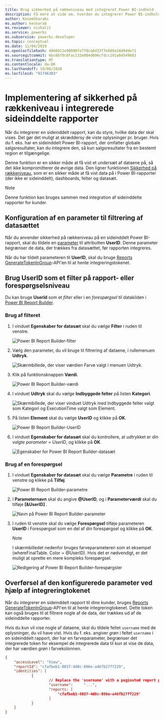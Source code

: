 ```yaml
---
title: Brug sikkerhed på rækkeniveau med integreret Power BI-indhold
description: Få mere at vide om, hvordan du integrerer Power BI-indhold i din app.
author: KesemSharabi
ms.author: kesharab
ms.reviewer: nishalit
ms.service: powerbi
ms.subservice: powerbi-developer
ms.topic: conceptual
ms.date: 11/04/2019
ms.openlocfilehash: 4066911e90090fe770ca0d33f7e0d9a18d9dde71
ms.sourcegitcommit: 6bc66f9c0fac132e004d096cfdcc191a04549683
ms.translationtype: HT
ms.contentlocale: da-DK
ms.lasthandoff: 10/06/2020
ms.locfileid: "91746303"
---
```

# <a name="implementing-row-level-security-in-embedded-paginated-reports"></a>Implementering af sikkerhed på rækkeniveau i integrerede sideinddelte rapporter

Når du integrerer en sideinddelt rapport, kan du styre, hvilke data der skal vises. Det gør det muligt at skræddersy de viste oplysninger pr. bruger. Hvis du f. eks. har en sideinddelt Power BI-rapport, der omfatter globale salgsresultater, kan du integrere den, så kun salgsresultater fra en bestemt region er tilgængelige.

Denne funktion er en sikker måde at få vist et undersæt af dataene på, så det ikke kompromitterer de øvrige data. Den ligner funktionen [Sikkerhed på rækkeniveau](embedded-row-level-security.md), som er en sikker måde at få vist data på i Power BI-rapporter (der ikke er sideinddelt), dashboards, felter og datasæt.  

> [!NOTE]
> Denne funktion kan bruges sammen med integration af sideinddelte rapporter for kunder.

## <a name="configuring-a-parameter-to-filter-the-dataset"></a>Konfiguration af en parameter til filtrering af datasættet

Når du anvender sikkerhed på rækkeniveau på en sideinddelt Power BI-rapport, skal du tildele en [parameter](../../paginated-reports/report-builder-parameters.md) til attributten **UserID**. Denne parameter begrænser de data, der trækkes fra datasættet, før rapporten integreres.

Når du har tildelt parameteren til **UserID**, skal du bruge [Reports GenerateTokenInGroup](/rest/api/power-bi/embedtoken/reports_generatetokeningroup)-API'en til at hente integreringstokenet.

## <a name="use-userid-as-a-filter-at-report-or-query-level"></a>Brug UserID som et filter på rapport- eller forespørgselsniveau

Du kan bruge **UserId** som et *filter* eller i en *forespørgsel* til datakilden i [Power BI Report Builder](../../paginated-reports/report-builder-power-bi.md).

### <a name="using-the-filter"></a>Brug af filteret

1. I vinduet **Egenskaber for datasæt** skal du vælge **Filter** i ruden til venstre.

    ![Power BI Report Builder-filter](media/paginated-reports-row-level-security/filter.png)

2. Vælg den parameter, du vil bruge til filtrering af dataene, i rullemenuen **Udtryk**.

     ![Skærmbillede, der viser værdien Farve valgt i menuen Udtryk.](media/paginated-reports-row-level-security/expression.png)

3. Klik på funktionsknappen **Værdi**. 

    ![Power BI Report Builder-værdi](media/paginated-reports-row-level-security/function.png)

4. I vinduet **Udtryk** skal du vælge **Indbyggede felter** på listen **Kategori**.

    ![Skærmbillede, der viser vinduet Udtryk med Indbyggede felter valgt som Kategori og ExecutionTime valgt som Element.](media/paginated-reports-row-level-security/built-in-fields.png)

5. På listen **Element** skal du vælge **UserID** og klikke på **OK**.

    ![Power BI Report Builder-UserID](media/paginated-reports-row-level-security/userid.png)

6. I vinduet **Egenskaber for datasæt** skal du kontrollere, at udtrykket er *din valgte parameter = UserID*, og klikke på **OK**.

    ![Egenskaber for Power BI Report Builder-datasæt](media/paginated-reports-row-level-security/verify.png)

### <a name="using-a-query"></a>Brug af en forespørgsel

1. I vinduet **Egenskaber for datasæt** skal du vælge **Parametre** i ruden til venstre og klikke på **Tilføj**.

    ![Power BI Report Builder-parametre](media/paginated-reports-row-level-security/parameters.png)

2. I **Parameternavn** skal du angive **\@UserID**, og i **Parameterværdi** skal du tilføje **[&UserID]** .

    ![Navn på Power BI Report Builder-parameter](media/paginated-reports-row-level-security/parameter-name.png) 

3. I ruden til venstre skal du vælge **Forespørgsel** tilføje parameteren **UserID** i Forespørgsel som en del af din forespørgsel og klikke på **OK**.
    > [!NOTE]
    > I skærmbilledet nedenfor bruges farveparameteren som et eksempel (whereFinalTable. Color = @UserID). Hvis det er nødvendigt, er det muligt at oprette en mere kompleks forespørgsel.

    ![Redigering af Power BI Report Builder-forespørgsler](media/paginated-reports-row-level-security/query-edit.png)

## <a name="passing-the-configured-parameter-using-the-embed-token"></a>Overførsel af den konfigurerede parameter ved hjælp af integreringtokenet

Når du integrerer en sideinddelt rapport til dine kunder, bruges [Reports GenerateTokenInGroup](/rest/api/power-bi/embedtoken/reports_generatetokeningroup)-API'en til at hente integreringtokenet. Dette token kan også bruges til at filtrere nogle af de data, der trækkes ud af de sideinddelte rapporter.

Hvis du kun vil vise nogle af dataene, skal du tildele feltet `username` med de oplysninger, du vil have vist. Hvis du f. eks. angiver *grøn* i feltet `username` i en sideinddelt rapport, der har en farveparameter, begrænser det integrerede token for eksempel de integrerede data til kun at vise de data, der har værdien *grøn* i farvekolonnen.

```JSON
{
    "accessLevel": "View",
    "reportId": "cfafbeb1-8037-4d0c-896e-a46fb27ff229",
    "identities": [
            {
                    // Replace the 'username' with a paginated report parameter
                    "username":     "...",
                    "reports: [
                        "cfafbeb1-8037-4d0c-896e-a46fb27ff229"
                    ]
            }
    ]
}
```